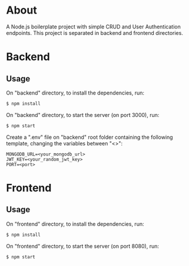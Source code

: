 # About
A Node.js boilerplate project with simple CRUD and User Authentication endpoints.
This project is separated in backend and frontend directories.

# Backend
## Usage
On "backend" directory, to install the dependencies, run:
```sh
$ npm install
```

On "backend" directory, to start the server  (on port 3000), run:
```sh
$ npm start
```

Create a ".env" file on "backend" root folder containing the following template, changing the variables between "<>":
```
MONGODB_URL=<your_mongodb_url>
JWT_KEY=<your_random_jwt_key>
PORT=<port>
```

# Frontend
## Usage
On "frontend" directory, to install the dependencies, run:
```sh
$ npm install
```

On "frontend" directory, to start the server (on port 8080), run:
```sh
$ npm start
```
